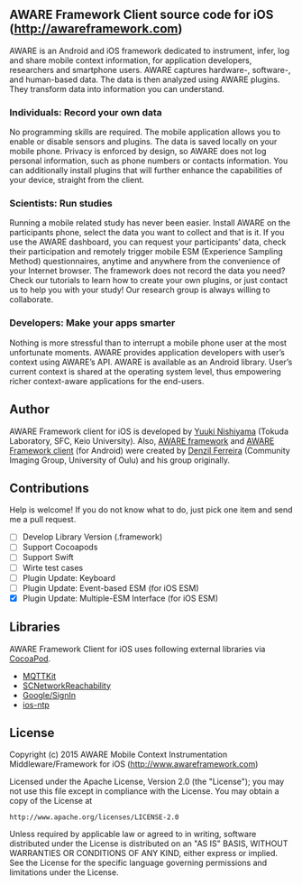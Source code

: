 ## AWARE Framework Client source code for iOS (http://awareframework.com)
AWARE is an Android and iOS framework dedicated to instrument, infer, log and share mobile context information, 
for application developers, researchers and smartphone users. AWARE captures hardware-, software-, and human-based data. 
The data is then analyzed using AWARE plugins. They transform data into information you can understand.

### Individuals: Record your own data
No programming skills are required. The mobile application allows you to enable or disable sensors and plugins. The data is saved locally on your mobile phone. Privacy is enforced by design, so AWARE does not log personal information, such as phone numbers or contacts information. You can additionally install plugins that will further enhance the capabilities of your device, straight from the client.

### Scientists: Run studies
Running a mobile related study has never been easier. Install AWARE on the participants phone, select the data you want to collect and that is it. If you use the AWARE dashboard, you can request your participants’ data, check their participation and remotely trigger mobile ESM (Experience Sampling Method) questionnaires, anytime and anywhere from the convenience of your Internet browser. The framework does not record the data you need? Check our tutorials to learn how to create your own plugins, or just contact us to help you with your study! Our research group is always willing to collaborate.

### Developers: Make your apps smarter
Nothing is more stressful than to interrupt a mobile phone user at the most unfortunate moments. AWARE provides application developers with user’s context using AWARE’s API. AWARE is available as an Android library. User’s current context is shared at the operating system level, thus empowering richer context-aware applications for the end-users.


## Author
AWARE Framework client for iOS is developed by [Yuuki Nishiyama](https://www.ht.sfc.keio.ac.jp/~tetujin/) (Tokuda Laboratory, SFC, Keio University). Also, [AWARE framework](http://www.awareframework.com/) and [AWARE Framework client](https://github.com/denzilferreira/aware-client) (for Android) were created by [Denzil Ferreira](http://www.denzilferreira.com/) (Community Imaging Group, University of Oulu) and his group originally.

## Contributions
Help is welcome! If you do not know what to do, just pick one item and send me a pull request.
- [ ] Develop Library Version (.framework)
- [ ] Support Cocoapods
- [ ] Support Swift
- [ ] Wirte test cases 
- [ ] Plugin Update: Keyboard
- [ ] Plugin Update: Event-based ESM (for iOS ESM)
- [x] Plugin Update: Multiple-ESM Interface (for iOS ESM)

## Libraries
AWARE Framework Client for iOS uses following external libraries via [CocoaPod](https://cocoapods.org/).
- [MQTTKit](https://github.com/jmesnil/MQTTKit)
- [SCNetworkReachability](https://github.com/belkevich/reachability-ios)
- [Google/SignIn](https://developers.google.com/identity/sign-in/ios/)
- [ios-ntp](https://github.com/jbenet/ios-ntp)

## License
Copyright (c) 2015 AWARE Mobile Context Instrumentation Middleware/Framework for iOS (http://www.awareframework.com)

Licensed under the Apache License, Version 2.0 (the "License");
you may not use this file except in compliance with the License.
You may obtain a copy of the License at

    http://www.apache.org/licenses/LICENSE-2.0

Unless required by applicable law or agreed to in writing, software
distributed under the License is distributed on an "AS IS" BASIS,
WITHOUT WARRANTIES OR CONDITIONS OF ANY KIND, either express or implied.
See the License for the specific language governing permissions and
limitations under the License.
